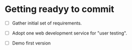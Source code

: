 # Getting readyy to commit
- [ ] Gather initial set of requirements.
- [ ] Adopt one web development service for "user testing".
- [ ] Demo first version

